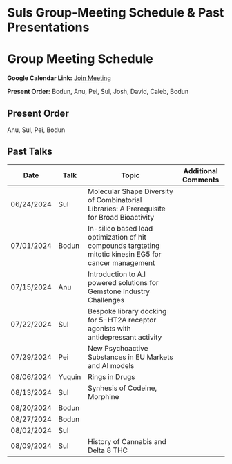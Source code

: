 # Suls Group-Meeting Schedule & Past Presentations

# Group Meeting Schedule

**Google Calendar Link:** [Join Meeting](https://meet.google.com/biy-irfn-qzo)


**Present Order:** Bodun, Anu, Pei, Sul, Josh, David, Caleb, Bodun

## Present Order
Anu, Sul, Pei, Bodun 

## Past Talks

| Date       |   Talk     | Topic                                                                                                  | Additional Comments  |
|------------|------------|--------------------------------------------------------------------------------------------------------|----------------------|
| 06/24/2024 | Sul        | Molecular Shape Diversity of Combinatorial Libraries: A Prerequisite for Broad Bioactivity             |                      |
| 07/01/2024 | Bodun      | In-silico based lead optimization of hit compounds targteting mitotic kinesin EG5 for cancer management|                      |
| 07/15/2024 | Anu        | Introduction to A.I powered solutions for Gemstone Industry Challenges                                 |                      |
| 07/22/2024 | Sul        | Bespoke library docking for 5-HT2A receptor agonists with antidepressant activity                      |                      |
| 07/29/2024 | Pei        | New Psychoactive Substances in EU Markets and AI models                                                |                      |
| 08/06/2024 | Yuquin     | Rings in Drugs                                                                                         |                      |
| 08/13/2024 | Sul        | Synhesis of Codeine, Morphine                                                                          |                      |
| 08/20/2024 | Bodun      |                                                                                                        |                      |
| 08/27/2024 | Bodun      |                                                                                                        |                      |
| 08/02/2024 | Sul        |                                                                                                        |                      |
| 08/09/2024 | Sul        | History of Cannabis and Delta 8 THC                                                                    |                      |

 
